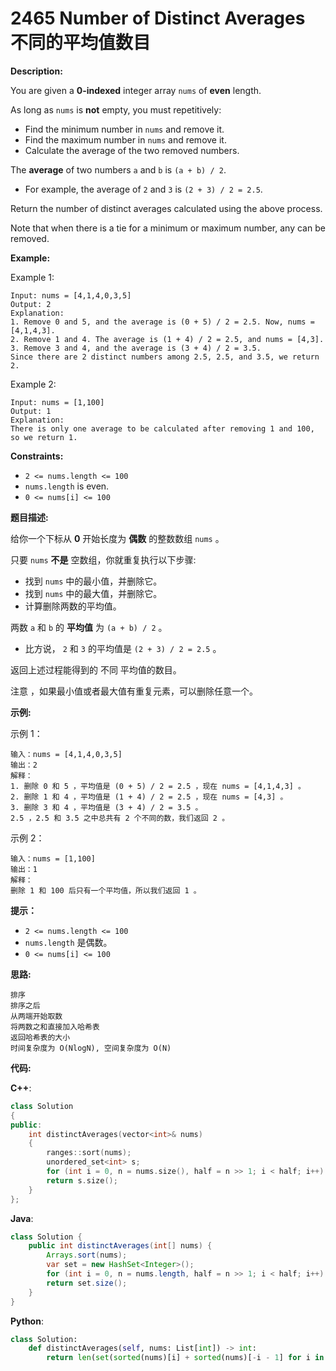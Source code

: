 # 2465 Number of Distinct Averages 不同的平均值数目

__Description:__

You are given a __0-indexed__ integer array `nums` of __even__ length.

As long as `nums` is __not__ empty, you must repetitively:

- Find the minimum number in `nums` and remove it.
- Find the maximum number in `nums` and remove it.
- Calculate the average of the two removed numbers.

The __average__ of two numbers `a` and `b` is `(a + b) / 2`.

- For example, the average of `2` and `3` is `(2 + 3) / 2 = 2.5`.

Return the number of distinct averages calculated using the above process.

Note that when there is a tie for a minimum or maximum number, any can be removed.

__Example:__

Example 1:

```text
Input: nums = [4,1,4,0,3,5]
Output: 2
Explanation:
1. Remove 0 and 5, and the average is (0 + 5) / 2 = 2.5. Now, nums = [4,1,4,3].
2. Remove 1 and 4. The average is (1 + 4) / 2 = 2.5, and nums = [4,3].
3. Remove 3 and 4, and the average is (3 + 4) / 2 = 3.5.
Since there are 2 distinct numbers among 2.5, 2.5, and 3.5, we return 2.
```

Example 2:

```text
Input: nums = [1,100]
Output: 1
Explanation:
There is only one average to be calculated after removing 1 and 100, so we return 1.
```

__Constraints:__

- `2 <= nums.length <= 100`
- `nums.length` is even.
- `0 <= nums[i] <= 100`

__题目描述:__

给你一个下标从 __0__ 开始长度为 __偶数__ 的整数数组 `nums` 。

只要 `nums` __不是__ 空数组，你就重复执行以下步骤:

- 找到 `nums` 中的最小值，并删除它。
- 找到 `nums` 中的最大值，并删除它。
- 计算删除两数的平均值。

两数 `a` 和 `b` 的 __平均值__ 为 `(a + b) / 2` 。

- 比方说， `2` 和 `3` 的平均值是 `(2 + 3) / 2 = 2.5` 。

返回上述过程能得到的 不同 平均值的数目。

注意 ，如果最小值或者最大值有重复元素，可以删除任意一个。

__示例:__

示例 1：

```text
输入：nums = [4,1,4,0,3,5]
输出：2
解释：
1. 删除 0 和 5 ，平均值是 (0 + 5) / 2 = 2.5 ，现在 nums = [4,1,4,3] 。
2. 删除 1 和 4 ，平均值是 (1 + 4) / 2 = 2.5 ，现在 nums = [4,3] 。
3. 删除 3 和 4 ，平均值是 (3 + 4) / 2 = 3.5 。
2.5 ，2.5 和 3.5 之中总共有 2 个不同的数，我们返回 2 。
```

示例 2：

```text
输入：nums = [1,100]
输出：1
解释：
删除 1 和 100 后只有一个平均值，所以我们返回 1 。
```

__提示：__

- `2 <= nums.length <= 100`
- `nums.length` 是偶数。
- `0 <= nums[i] <= 100`

__思路:__

```text
排序
排序之后
从两端开始取数
将两数之和直接加入哈希表
返回哈希表的大小
时间复杂度为 O(NlogN), 空间复杂度为 O(N)
```

__代码:__

__C++__:

```C++
class Solution 
{
public:
    int distinctAverages(vector<int>& nums) 
    {
        ranges::sort(nums);
        unordered_set<int> s;
        for (int i = 0, n = nums.size(), half = n >> 1; i < half; i++) s.insert(nums[i] + nums[n - i - 1]);
        return s.size();
    }
};
```

__Java__:

```Java
class Solution {
    public int distinctAverages(int[] nums) {
        Arrays.sort(nums);
        var set = new HashSet<Integer>();
        for (int i = 0, n = nums.length, half = n >> 1; i < half; i++) set.add(nums[i] + nums[n - i - 1]);
        return set.size();
    }
}
```

__Python__:

```Python
class Solution:
    def distinctAverages(self, nums: List[int]) -> int:
        return len(set(sorted(nums)[i] + sorted(nums)[-i - 1] for i in range(len(nums) >> 1)))
```
